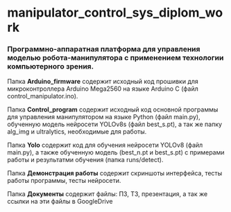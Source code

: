 # manipulator_control_sys_diplom_work

### Программно-аппаратная платформа для управления моделью робота-манипулятора с применением технологии компьютерного зрения.


Папка **Arduino_firmware** содержит исходный код прошивки для микроконтроллера Arduino Mega2560 на языке Arduino C (файл control_manipulator.ino).

Папка **Control_program** содержит исходный код основной программы для управления манипулятором на языке Python (файл main.py), обученную модель нейросети YOLOv8s (файл best_s.pt), а так же папку alg_img и ultralytics, необходимые для работы.

Папка **Yolo** содержит код для обучения нейросети YOLOv8 (файл main.py), а также обученную модель (best_n.pt и best_s.pt) с примерами работы и результатми обучения (папка runs/detect).

Папка **Демонстрация работы** содержит скриншоты интерфейса, тесты работы программы, тесты нейросети.

Папка **Документы** содержит файлы: ПЗ, ТЗ, презентация, а так же ссылки на эти файлы в GoogleDrive



